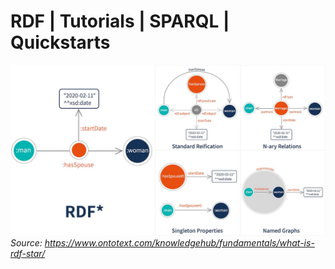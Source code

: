 # RDF | Tutorials | SPARQL | Quickstarts

![RDF](./assets/RDF.jpeg)
*Source: https://www.ontotext.com/knowledgehub/fundamentals/what-is-rdf-star/*
